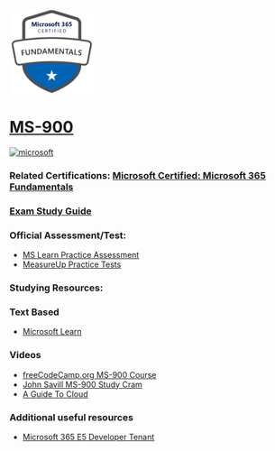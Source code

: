 <img src="/Images/certs/ms-900.png" width="150" height="150">

# [MS-900](https://learn.microsoft.com/en-us/certifications/exams/ms-900)
<a href='https://learn.microsoft.com/en-us/certifications/browse/?type=fundamentals' target="_blank"><img alt='microsoft' src='https://img.shields.io/badge/fundamentals-100000?style=for-the-badge&logo=microsoft&logoColor=white&labelColor=0078D4&color=212221'/></a> 

### Related Certifications: [Microsoft Certified: Microsoft 365 Fundamentals](https://learn.microsoft.com/en-us/certifications/microsoft-365-fundamentals/)

### [Exam Study Guide](https://aka.ms/MS900-StudyGuide)

### Official Assessment/Test:
- [MS Learn Practice Assessment](https://learn.microsoft.com/en-us/certifications/exams/ms-900/practice/assessment?assessment-type=practice&assessmentId=50)
- [MeasureUp Practice Tests](https://www.measureup.com/microsoft-practice-test-ms-900-microsoft-365-fundamentals.html)

### Studying Resources:

### Text Based 
- [Microsoft Learn](https://learn.microsoft.com/en-us/certifications/exams/ms-900)
### Videos
- [freeCodeCamp.org MS-900 Course](https://www.youtube.com/watch?v=Vw7KklJ8Lj8)
- [John Savill MS-900 Study Cram](https://www.youtube.com/watch?v=np9jfnwnO2c)
- [A Guide To Cloud](https://www.youtube.com/playlist?list=PLhLKc18P9YOBtDKWHVr1TwUq6_smRdCjo)
### Additional useful resources
- [Microsoft 365 E5 Developer Tenant](https://developer.microsoft.com/en-us/microsoft-365/dev-program)


